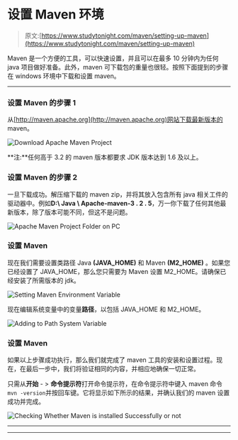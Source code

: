 # 设置 Maven 环境

> 原文:[https://www.studytonight.com/maven/setting-up-maven](https://www.studytonight.com/maven/setting-up-maven)

Maven 是一个方便的工具，可以快速设置，并且可以在最多 10 分钟内为任何 java 项目做好准备。此外，maven 可下载包的重量也很轻。按照下面提到的步骤在 windows 环境中下载和设置 maven。

* * *

### 设置 Maven 的步骤 1

从[http://maven.apache.org](http://maven.apache.org)网站下载最新版本的 maven。

![Download Apache Maven Project](../Images/c61c96f1c4df9d46e37d92adf57a289c.png)

**注:**任何高于 3.2 的 maven 版本都要求 JDK 版本达到 1.6 及以上。

### 设置 Maven 的步骤 2

一旦下载成功。解压缩下载的 maven zip，并将其放入包含所有 java 相关工件的驱动器中。例如**D:\ Java \ Apache-maven-3 . 2 . 5**，万一你下载了任何其他最新版本，除了版本可能不同，但这不是问题。

![Apache Maven Project Folder on PC](../Images/2e0dd55bd7a4e84ac7e7ad95d2fcaec9.png)

### 设置 Maven

现在我们需要设置类路径 Java **(JAVA_HOME)** 和 Maven **(M2_HOME)** 。如果您已经设置了 JAVA_HOME，那么您只需要为 Maven 设置 M2_HOME。请确保已经安装了所需版本的 jdk。

![Setting Maven Environment Variable](../Images/e18f3cfa3717f1295ffae58845a191a3.png)

现在编辑系统变量中的变量**路径**，以包括 JAVA_HOME 和 M2_HOME。

![Adding to Path System Variable](../Images/2906820c682ef5e6992909d5c959e018.png)

### 设置 Maven

如果以上步骤成功执行，那么我们就完成了 maven 工具的安装和设置过程。现在，在最后一步中，我们将验证相同的内容，并相应地确保一切正常。

只需从**开始** - > **命令提示符**打开命令提示符，在命令提示符中键入 maven 命令`mvn -version`并按回车键。它将显示如下所示的结果，并确认我们的 maven 设置成功并完成。

![Checking Whether Maven is installed Successfully or not](../Images/a232522370d9836d1140fcdb2d2fe428.png)

* * *

* * *